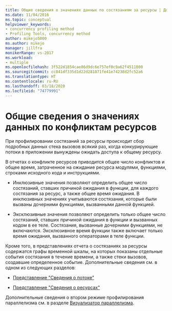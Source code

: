 ```yaml
---
title: Общие сведения о значениях данных по состязаниям за ресурсы | Документы Майкрософт
ms.date: 11/04/2016
ms.topic: conceptual
helpviewer_keywords:
- concurrency profiling method
- Profiling Tools, concurrency method
author: mikejo5000
ms.author: mikejo
manager: jillfra
monikerRange: vs-2017
ms.workload:
- multiple
ms.openlocfilehash: 3f522d1854cae86d9dc6e757ef0c9a62f4511800
ms.sourcegitcommit: cc841df335d1d22d281871fe41e74238d2fc52a6
ms.translationtype: HT
ms.contentlocale: ru-RU
ms.lasthandoff: 03/18/2020
ms.locfileid: "74779991"
---
```

# <a name="understand-resource-contention-data-values"></a>Общие сведения о значениях данных по конфликтам ресурсов

При профилировании состязаний за ресурсы происходит сбор подробных данных стека вызовов всякий раз, когда конкурирующие потоки в приложении вынуждены ожидать доступа к общему ресурсу.

В отчетах о конфликте ресурсов приводится общее число конфликтов и общее время, затраченное на ожидание ресурса модулями, функциями, строками исходного кода и инструкциями.

- Инклюзивные значения позволяют определить общее число состязаний, ставших причиной ожидания в функции, для каждого состязания за ресурс, а также общее время ожидания.  В инклюзивных значениях учитываются состязания, которые были вызваны дочерними функциями, вызванными данной функцией.

- Эксклюзивные значения позволяют определить только общее число состязаний, ставших причиной ожидания в функции и вызванных кодом в ее теле. Состязания, вызванные дочерними функциями, не включаются. Эксклюзивное время функции также включает только время ожидания, вызванного операторами в теле функции.

Кроме того, в представлениях отчета о состязаниях за ресурсы содержатся графы временной шкалы, на которых показаны отдельные события состязания в течение времени, а также стеки вызовов, создавшие определенное событие. Дополнительные сведения см. в одном из следующих разделов:

- [Представление "Сведения о потоке"](../profiling/thread-details-view-contention-data.md)

- [Представление "Сведения о ресурсах"](../profiling/resource-details-view-contention-data.md)

Дополнительные сведения о втором режиме профилирования параллелизма см. в разделе [Визуализатор параллелизма](../profiling/concurrency-visualizer.md).
